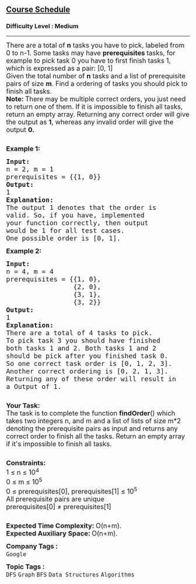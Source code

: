 <h2><a href="https://practice.geeksforgeeks.org/problems/course-schedule/1">Course Schedule</a></h2><h3>Difficulty Level : Medium</h3><hr><div class="problems_problem_content__Xm_eO"><p><span style="font-size:18px">There are a total of <strong>n</strong> tasks you have to pick, labeled from 0 to n-1. Some tasks may have <strong>prerequisites </strong>tasks, for example to pick task 0 you have to first finish tasks 1, which is expressed as a pair: [0, 1]<br>
Given the total number of <strong>n</strong> tasks and a list of prerequisite pairs of size <strong>m</strong>. Find a ordering of tasks you should pick to finish all tasks.</span><br>
<span style="font-size:18px"><strong>Note: </strong>There may be multiple correct orders, you just need to return one of them. If it is impossible to finish all tasks, return an empty array. Returning any correct order will give the output as <strong>1</strong>, whereas any invalid order will give the output <strong>0.</strong> </span></p>

<p><br>
<span style="font-size:18px"><strong>Example 1:</strong></span></p>

<pre><span style="font-size:18px"><strong>Input:
</strong>n = 2, m = 1
prerequisites = {{1, 0}}
<strong>Output:
</strong>1<strong>
Explanation:
</strong>The output 1 denotes that the order is
valid. So, if you have, implemented
your function correctly, then output
would be 1 for all test cases.</span>
<span style="font-size:18px">One possible order is [0, 1].</span></pre>

<p><span style="font-size:18px"><strong>Example 2:</strong></span></p>

<pre><span style="font-size:18px"><strong>Input:
</strong>n = 4, m = 4
prerequisites = {{1, 0},
                 {2, 0},
                 {3, 1},
                 {3, 2}}
<strong>Output:
</strong>1<strong>
Explanation:
</strong>There are a total of 4 tasks to pick.
To pick task 3 you should have finished
both tasks 1 and 2. Both tasks 1 and 2
should be pick after you finished task 0.
So one correct task order is [0, 1, 2, 3].
Another correct ordering is [0, 2, 1, 3].
Returning any of these order will result in
a Output of 1.</span>
</pre>

<p><br>
<span style="font-size:18px"><strong>Your Task:</strong><br>
The task is to complete the function <strong>findOrder</strong>() which takes two integers n, and m and a list of lists of size m*2 denoting the prerequisite pairs as input and returns any correct order to finish all the tasks. Return an empty array if it's impossible to finish all tasks.</span></p>

<div><br>
<span style="font-size:18px"><strong>Constraints:</strong><br>
1 ≤ n ≤ 10<sup>4</sup></span>

<div><span style="font-size:18px">0 ≤ m ≤ 10<sup>5</sup><br>
0 ≤&nbsp;prerequisites[0],&nbsp;prerequisites[1] ≤ 10<sup>5</sup><br>
All prerequisite pairs are unique</span></div>

<div><span style="font-size:18px">prerequisites[0]&nbsp;≠&nbsp;prerequisites[1]</span></div>
</div>

<p><br>
<span style="font-size:18px"><strong>Expected Time Complexity:&nbsp;</strong>O(n+m).<br>
<strong>Expected Auxiliary Space:&nbsp;</strong>O(n+m).</span></p>
</div><p><span style=font-size:18px><strong>Company Tags : </strong><br><code>Google</code>&nbsp;<br><p><span style=font-size:18px><strong>Topic Tags : </strong><br><code>DFS</code>&nbsp;<code>Graph</code>&nbsp;<code>BFS</code>&nbsp;<code>Data Structures</code>&nbsp;<code>Algorithms</code>&nbsp;